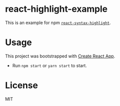 # react-highlight-example

This is an example for npm [`react-syntax-highlight`](https://www.npmjs.com/package/react-syntax-highlight).

# Usage

This project was bootstrapped with [Create React App](https://github.com/facebookincubator/create-react-app).

- Run `npm start` or `yarn start` to start.

# License

MIT
